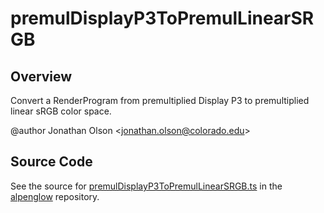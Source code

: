 # premulDisplayP3ToPremulLinearSRGB

## Overview

Convert a RenderProgram from premultiplied Display P3 to premultiplied linear sRGB color space.

@author Jonathan Olson &lt;jonathan.olson@colorado.edu&gt;



## Source Code

See the source for [premulDisplayP3ToPremulLinearSRGB.ts](https://github.com/phetsims/alpenglow/blob/main/js/render-program/color/premulDisplayP3ToPremulLinearSRGB.ts) in the [alpenglow](https://github.com/phetsims/alpenglow) repository.
